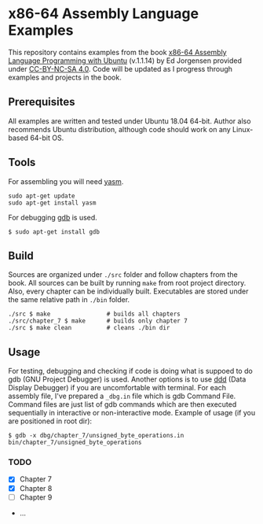 # x86-64 Assembly Language Examples

This repository contains examples from the book [x86-64 Assembly Language Programming with Ubuntu](http://www.egr.unlv.edu/~ed/x86.html) (v.1.1.14) by Ed Jorgensen provided under [CC-BY-NC-SA 4.0](https://creativecommons.org/licenses/by-nc-sa/4.0/legalcode). Code will be updated as I progress through examples and projects in the book. 

## Prerequisites

All examples are written and tested under Ubuntu 18.04 64-bit. Author also recommends Ubuntu distribution, although code should work on any Linux-based 64-bit OS.

## Tools
For assembling you will need [yasm](https://yasm.tortall.net/).

```
sudo apt-get update
sudo apt-get install yasm
```

For debugging [gdb](https://www.gnu.org/software/gdb/) is used. 
```
$ sudo apt-get install gdb
```
 
## Build

Sources are organized under `./src` folder and follow chapters from the book. All sources can be built by running `make` from root project directory. Also, every chapter can be individually built. Executables are stored under the same relative path in `./bin` folder.

```
./src $ make                # builds all chapters
./src/chapter_7 $ make      # builds only chapter 7
./src $ make clean          # cleans ./bin dir
```

## Usage

For testing, debugging and checking if code is doing what is suppoed to do gdb (GNU Project Debugger) is used. Another options is to use [ddd](https://www.gnu.org/software/ddd/) (Data Display Debugger) if you are uncomfortable with terminal. For each assembly file, I've prepared a `_dbg.in` file which is gdb Command File. Command files are just list of gdb commands which are then executed sequentially in interactive or non-interactive mode. Example of usage (if you are positioned in root dir):

```
$ gdb -x dbg/chapter_7/unsigned_byte_operations.in bin/chapter_7/unsigned_byte_operations
```


### TODO
- [x] Chapter 7
- [x] Chapter 8
- [ ] Chapter 9
- ...